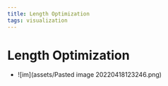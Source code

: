 ```yaml
---
title: Length Optimization
tags: visualization
---
```


# Length Optimization
- ![im](assets/Pasted image 20220418123246.png)













